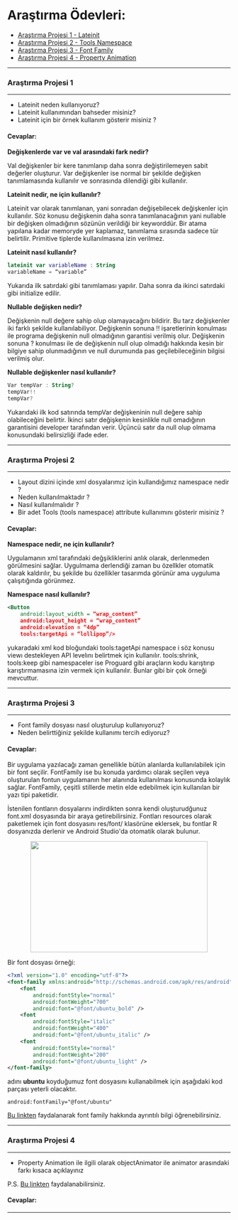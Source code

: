 # Araştırma Ödevleri:

- [Araştırma Projesi 1 - Lateinit](#1)
- [Araştırma Projesi 2 - Tools Namespace](#2)
- [Araştırma Projesi 3 - Font Family](#3)
- [Araştırma Projesi 4 - Property Animation](#4)

----
### <a name="1"></a> Araştırma Projesi 1
----

- Lateinit neden kullanıyoruz?
- Lateinit kullanımından bahseder misiniz?
- Lateinit için bir örnek kullanım gösterir misiniz ?

#### Cevaplar:
**Değişkenlerde var ve val arasındaki fark nedir?**

Val değişkenler bir kere tanımlanıp daha sonra değiştirilemeyen sabit değerler oluşturur. Var değişkenler ise normal bir şekilde değişken tanımlamasında kullanılır ve sonrasında dilendiği gibi kullanılır.

**Lateinit nedir, ne için kullanılır?**

Lateinit var olarak tanımlanan, yani sonradan değişebilecek değişkenler için kullanılır. Söz konusu değişkenin daha sonra tanımlanacağının yani nullable bir değişken olmadığının sözünün verildiği bir keyworddür. Bir atama yapılana kadar memoryde yer kaplamaz, tanımlama sırasında sadece tür belirtilir. Primitive tiplerde kullanılmasına izin verilmez.

**Lateinit nasıl kullanılır?**

```kotlin
lateinit var variableName : String 
variableName = “variable”
```
Yukarıda ilk satırdaki gibi tanımlaması yapılır. Daha sonra da ikinci satırdaki gibi initialize edilir.

**Nullable değişken nedir?**

Değişkenin null değere sahip olup olamayacağını bildirir. Bu tarz değişkenler iki farklı şekilde kullanılabiliyor. Değişkenin sonuna !! işaretlerinin konulması ile programa değişkenin null olmadığının garantisi verilmiş olur. Değişkenin sonuna ? konulması ile de değişkenin null olup olmadığı hakkında kesin bir bilgiye sahip olunmadığının ve null durumunda pas geçilebileceğinin bilgisi verilmiş olur.

**Nullable değişkenler nasıl kullanılır?**

```kotlin
Var tempVar : String?
tempVar!!
tempVar?
```
Yukarıdaki ilk kod satırında tempVar değişkeninin null değere sahip olabileceğini belirtir. 
İkinci satır değişkenin kesinlikle null omadığının garantisini developer tarafından verir.
Üçüncü satır da null olup olmama konusundaki belirsizliği ifade eder.


----
### <a name="2"></a> Araştırma Projesi 2
----

- Layout dizini içinde xml dosyalarımız için kullandığımız namespace nedir ?
- Neden kullanılmaktadır ?
- Nasıl kullanılmalıdır ?
- Bir adet Tools (tools namespace) attribute kullanımını gösterir misiniz ? 

#### Cevaplar:

**Namespace nedir, ne için kullanılır?**

Uygulamanın xml tarafındaki değşikliklerini anlık olarak, derlenmeden görülmesini sağlar. Uygulmama derlendiği zaman bu özellkler otomatik olarak kaldırılır, bu şekilde bu özellikler tasarımda görünür ama uyguluma çalışıtığında görünmez.

**Namespace nasıl kullanılır?**

```xml
<Button
	android:layout_width = “wrap_content”
	android:layout_height = “wrap_content”
	android:elevation = “4dp”
	tools:targetApi = “lollipop”/>
 ```
 
yukaradaki xml kod bloğundaki tools:tagetApi namespace i söz konusu viewı destekleyen API levelını belirtmek için kullanılır. 
tools:shrink, tools:keep gibi namespaceler ise Proguard gibi araçların kodu karıştırıp karıştırmamasına izin vermek için kullanılır. Bunlar gibi bir çok örneği mevcuttur.

----

### <a name="3"></a> Araştırma Projesi 3
----

- Font family dosyası nasıl oluşturulup kullanıyoruz?
- Neden belirttiğiniz şekilde kullanımı tercih ediyoruz?


#### Cevaplar:

Bir uygulama yazılacağı zaman genellikle bütün alanlarda kullanılabilek için bir font seçilir. FontFamily ise bu konuda yardımcı olarak seçilen veya oluşturulan fontun uygulamanın her alanında kullanılması konusunda kolaylık sağlar. FontFamily, çeşitli stillerde metin elde edebilmek için kullanılan bir yazı tipi paketidir. 

İstenilen fontların dosyalarını indirdikten sonra kendi oluşturudğunuz font.xml dosyasında bir araya getirebilirsiniz. Fontları resources olarak paketlemek için font dosyasını res/font/ klasörüne eklersek, bu fontlar R dosyanızda derlenir ve Android Studio'da otomatik olarak bulunur.

<p align="center">
<img src="https://github.com/pelsinkaplan/Upschool-Progress/blob/main/Research-Assignments/creating_font_file.png" width="400" height="250">
</p>

Bir font dosyası örneği:

```xml
<?xml version="1.0" encoding="utf-8"?>
<font-family xmlns:android="http://schemas.android.com/apk/res/android">
    <font
        android:fontStyle="normal"
        android:fontWeight="700"
        android:font="@font/ubuntu_bold" />
    <font
        android:fontStyle="italic"
        android:fontWeight="400"
        android:font="@font/ubuntu_italic" />
    <font
        android:fontStyle="normal"
        android:fontWeight="200"
        android:font="@font/ubuntu_light" />
</font-family>
 ```
 adını **ubuntu** koyduğumuz font dosyasını kullanabilmek için aşağıdaki kod parçası yeterli olacaktır.
 
 ```
android:fontFamily="@font/ubuntu"
 ```


[Bu linkten](https://developer.android.com/guide/topics/ui/look-and-feel/fonts-in-xml ) faydalanarak font family hakkında ayrıntılı bilgi öğrenebilirsiniz.


----
### <a name="4"></a> Araştırma Projesi 4
----

- Property Animation ile ilgili olarak objectAnimator ile animator arasındaki farkı kısaca açıklayınız

P.S. [Bu linkten](https://developer.android.com/guide/topics/resources/animation-resource#Property) faydalanabilirsiniz.

#### Cevaplar:



----
